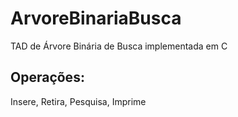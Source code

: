 # ArvoreBinariaBusca
TAD de Árvore Binária de Busca implementada em C
## Operações: 
  Insere, 
  Retira, 
  Pesquisa, 
  Imprime
